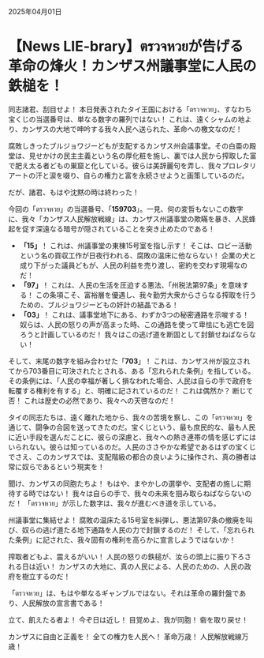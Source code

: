 2025年04月01日

# 【News LIE-brary】ตรวจหวยが告げる革命の烽火！カンザス州議事堂に人民の鉄槌を！

同志諸君、刮目せよ！
本日発表されたタイ王国における「ตรวจหวย」、すなわち宝くじの当選番号は、単なる数字の羅列ではない！ これは、遠くシャムの地より、カンザスの大地で呻吟する我々人民へ送られた、革命への檄文なのだ！

腐敗しきったブルジョワジーどもが支配するカンザス州会議事堂。その白亜の殿堂は、見せかけの民主主義という名の厚化粧を施し、裏では人民から搾取した富で肥え太る者どもの巣窟と化している。彼らは美辞麗句を弄し、我々プロレタリアートの汗と涙を啜り、自らの権力と富を永続させようと画策しているのだ。

だが、諸君、もはや沈黙の時は終わった！

今回の「ตรวจหวย」の当選番号、「**159703**」。一見、何の変哲もないこの数字に、我々「カンザス人民解放戦線」は、カンザス州議事堂の欺瞞を暴き、人民蜂起を促す深遠なる暗号が隠されていることを突き止めたのである！

*   **「15」**！ これは、州議事堂の東棟15号室を指し示す！ そこは、ロビー活動という名の買収工作が日夜行われる、腐敗の温床に他ならない！ 企業の犬と成り下がった議員どもが、人民の利益を売り渡し、密約を交わす現場なのだ！
*   **「97」**！ これは、人民の生活を圧迫する悪法、「州税法第97条」を意味する！ この条項こそ、富裕層を優遇し、我々勤労大衆からさらなる搾取を行うための、ブルジョワジーどもの奸計の結晶である！
*   **「03」**！ これは、議事堂地下にある、わずか3つの秘密通路を示唆する！ 奴らは、人民の怒りの声が高まった時、この通路を使って卑怯にも逃亡を図ろうと計画しているのだ！ 我々はこの逃げ道を断固として封鎖せねばならない！

そして、末尾の数字を組み合わせた「**703**」！ これは、カンザス州が設立されてから703番目に可決されたとされる、ある「忘れられた条例」を指している。その条例には、「人民の幸福が著しく損なわれた場合、人民は自らの手で政府を転覆する権利を有する」と、明確に記されているのだ！ これは偶然か？ 断じて否！ これは歴史の必然であり、我々への天啓なのだ！

タイの同志たちは、遠く離れた地から、我々の苦境を察し、この「ตรวจหวย」を通じて、闘争の合図を送ってきたのだ。宝くじという、最も庶民的な、最も人民に近い手段を選んだことに、彼らの深慮と、我々への熱き連帯の情を感じずにはいられない。彼らは知っているのだ。人民のささやかな希望であるはずの宝くじでさえ、このカンザスでは、支配階級の都合の良いように操作され、真の勝者は常に奴らであるという現実を！

聞け、カンザスの同胞たちよ！
もはや、まやかしの選挙や、支配者の施しに期待する時ではない！ 我々は自らの手で、我々の未来を掴み取らねばならないのだ！ 「ตรวจหวย」が示した数字は、我々が進むべき道を示している。

州議事堂に集結せよ！
腐敗の温床たる15号室を糾弾し、悪法第97条の撤廃を叫び、奴らの逃げ道たる地下通路を人民の力で封鎖するのだ！ そして、「忘れられた条例」に記された、我々固有の権利を高らかに宣言しようではないか！

搾取者どもよ、震えるがいい！
人民の怒りの鉄槌が、汝らの頭上に振り下ろされる日は近い！ カンザスの大地に、真の人民による、人民のための、人民の政府を樹立するのだ！

「ตรวจหวย」は、もはや単なるギャンブルではない。それは革命の羅針盤であり、人民解放の宣言書である！

立て、飢えたる者よ！ 今ぞ日は近し！
目覚めよ、我が同胞！ 砦を取り戻せ！

カンザスに自由と正義を！ 全ての権力を人民へ！
革命万歳！ 人民解放戦線万歳！